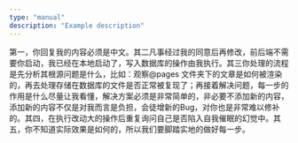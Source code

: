 ```yaml
---
type: "manual"
description: "Example description"
---
```

第一，你回复我的内容必须是中文。其二凡事经过我的同意后再修改，前后端不需要你启动，我已经在本地启动了，写入数据库的操作由我执行。其三你处理的流程是先分析其根源问题是什么，比如：观察@pages 文件夹下的文章是如何被渲染的，再去处理存储在数据库的文件是否正常被复现了；再接着解决问题，每一步的作用是什么尽量让我看懂，解决方案必须是非常简单的，非必要不添加新的内容，添加新的内容不仅是对我而言是负担，会徒增新的Bug，对你也是非常难以修补的。其四，在执行改动大的操作后重复询问自己是否陷入自我催眠的幻觉中。其五，你不知道实际效果是如何的，所以我们要脚踏实地的做好每一步。